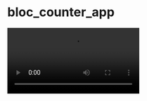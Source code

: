 # bloc_counter_app

<video src="https://drive.google.com/file/d/1KzKgHyqbEMNv1pmP43JqhoQeSu0e2Pcp/view?usp=sharing">
